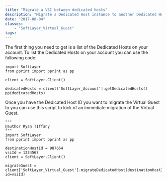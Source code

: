 ```yaml
---
title: "Migrate a VSI between dedicated hosts"
description: "Migrate a Dedicated Host instance to another Dedicated Host. You can migrate your dedicated host instances from one host to another within the same POD."
date: "2017-08-04"
classes: 
    - "SoftLayer_Virtual_Guest"
tags:
---
```


The first thing you need to get is a list of the Dedicated Hosts on your account. To list the Dedicated Hosts on your account you can use the following code:

```
import SoftLayer
from pprint import pprint as pp

client = SoftLayer.Client()

dedicatedHosts = client['SoftLayer_Account'].getDedicatedHosts()
pp(dedicatedHosts)
```


Once you have the Dedicated Host ID you want to migrate the Virtual Guest to you can use this script to kick of an immediate migration of the Virtual Guest. 

```
"""
@author Ryan TIffany
"""
import SoftLayer
from pprint import pprint as pp

destinationHostId = 987654
vsiId = 1234567
client = SoftLayer.Client()

migrateGuest = client['SoftLayer_Virtual_Guest'].migrateDedicatedHost(destinationHostId, id=vsiId)
```

